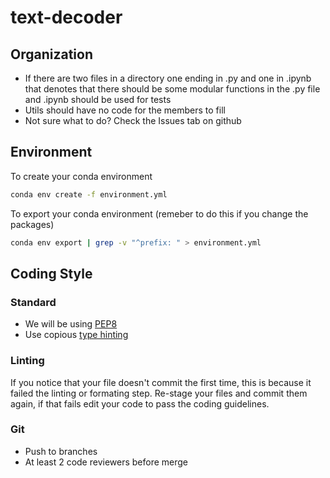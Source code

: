 # text-decoder

## Organization
- If there are two files in a directory one ending in .py and one in .ipynb that denotes that there should be some modular functions in the .py file and .ipynb should be used for tests
- Utils should have no code for the members to fill
- Not sure what to do? Check the Issues tab on github

## Environment 

To create your conda environment
```bash
conda env create -f environment.yml
```

To export your conda environment (remeber to do this if you change the packages)
```bash
conda env export | grep -v "^prefix: " > environment.yml
```

## Coding Style

### Standard

- We will be using [PEP8](https://peps.python.org/pep-0008/)
- Use copious [type hinting](https://docs.python.org/3/library/typing.html)

### Linting

If you notice that your file doesn't commit the first time, this is because it failed the linting or formating step. Re-stage your files and commit them again, if that fails edit your code to pass the coding guidelines.

### Git

- Push to branches
- At least 2 code reviewers before merge

